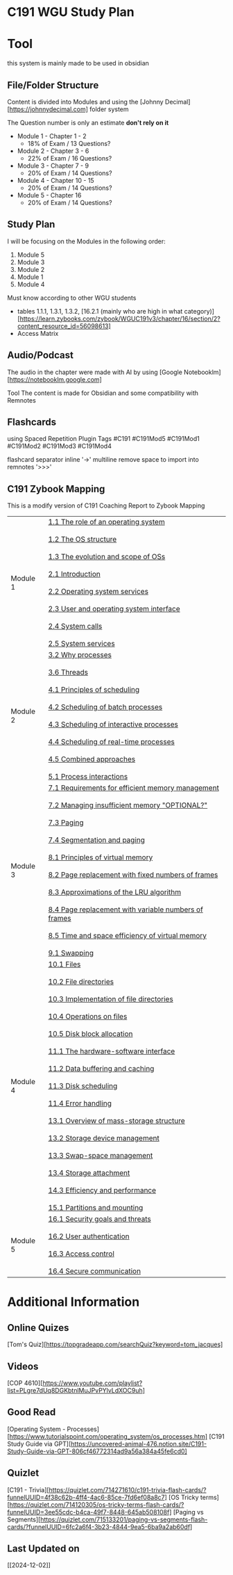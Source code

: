 # C191 WGU Study Plan

# Tool
this system is mainly made to be used in obsidian

## File/Folder Structure
Content is divided into Modules and using the [Johnny Decimal][https://johnnydecimal.com] folder system

The Question number is only an estimate **don't rely on it**
* Module 1 - Chapter 1 - 2
	* 18% of Exam / 13 Questions?
* Module 2 - Chapter 3 - 6
	* 22% of Exam / 16 Questions?
* Module 3 - Chapter 7 - 9
	* 20% of Exam / 14 Questions?
* Module 4 - Chapter 10 - 15
	* 20% of Exam / 14 Questions?
* Module 5 - Chapter 16
	* 20% of Exam / 14 Questions?

## Study Plan

I will be focusing on the Modules in the following order:
1. Module 5
2. Module 3
3. Module 2
4. Module 1
5. Module 4

Must know according to other WGU students
- tables 1.1.1, 1.3.1, 1.3.2, [16.2.1 (mainly who are high in what category)][https://learn.zybooks.com/zybook/WGUC191v3/chapter/16/section/2?content_resource_id=56098613]
- Access Matrix
	

## Audio/Podcast
The audio in the chapter were made with AI by using [Google Notebooklm][https://notebooklm.google.com]

Tool
The content is made for Obsidian and some compatibility with Remnotes

## Flashcards
using Spaced Repetition Plugin
Tags
#C191 #C191Mod5 #C191Mod1 #C191Mod2 #C191Mod3 #C191Mod4 

flashcard separator
inline
'→'
multiline remove space to import into remnotes
'>>>'

## C191 Zybook Mapping 
This is a modify version of C191 Coaching Report to Zybook Mapping

|          |                                                                                                                                                                                                                                                                                                                                                                                                                                                                                                                                                                                                                                                                                                                                                                                                                                                                                                                                                                                                                                                                                                                                                                                                                         |
| -------- | ----------------------------------------------------------------------------------------------------------------------------------------------------------------------------------------------------------------------------------------------------------------------------------------------------------------------------------------------------------------------------------------------------------------------------------------------------------------------------------------------------------------------------------------------------------------------------------------------------------------------------------------------------------------------------------------------------------------------------------------------------------------------------------------------------------------------------------------------------------------------------------------------------------------------------------------------------------------------------------------------------------------------------------------------------------------------------------------------------------------------------------------------------------------------------------------------------------------------- |
| Module 1 | [1.1 The role of an operating system](https://lrps.wgu.edu/provision/326493918)<br><br>[1.2 The OS structure](https://lrps.wgu.edu/provision/326667830)<br><br>[1.3 The evolution and scope of OSs](https://lrps.wgu.edu/provision/326668211)<br><br>[2.1 Introduction](https://lrps.wgu.edu/provision/326668307)<br><br>[2.2 Operating system services](https://lrps.wgu.edu/provision/326668402)<br><br>[2.3 User and operating system interface](https://lrps.wgu.edu/provision/326668456)<br><br>[2.4 System calls](https://lrps.wgu.edu/provision/326668535)<br><br>[2.5 System services](https://lrps.wgu.edu/provision/326668615)                                                                                                                                                                                                                                                                                                                                                                                                                                                                                                                                                                                |
| Module 2 | [3.2 Why processes](https://lrps.wgu.edu/provision/326668713)<br><br>[3.6 Threads](https://lrps.wgu.edu/provision/326669041)<br><br>[4.1 Principles of scheduling](https://lrps.wgu.edu/provision/326669096)<br><br>[4.2 Scheduling of batch processes](https://lrps.wgu.edu/provision/326669186)<br><br>[4.3 Scheduling of interactive processes](https://lrps.wgu.edu/provision/326670476)<br><br>[4.4 Scheduling of real-time processes](https://lrps.wgu.edu/provision/326670546)<br><br>[4.5 Combined approaches](https://lrps.wgu.edu/provision/326670686)<br><br>[5.1 Process interactions](https://lrps.wgu.edu/provision/326671649)                                                                                                                                                                                                                                                                                                                                                                                                                                                                                                                                                                            |
| Module 3 | [7.1 Requirements for efficient memory management](https://lrps.wgu.edu/provision/326672997)<br><br>[7.2 Managing insufficient memory "OPTIONAL?"](https://lrps.wgu.edu/provision/326673103)<br><br>[7.3 Paging](https://lrps.wgu.edu/provision/326673169)<br><br>[7.4 Segmentation and paging](https://lrps.wgu.edu/provision/327120282)<br><br>[8.1 Principles of virtual memory](https://lrps.wgu.edu/provision/326673404)<br><br>[8.2 Page replacement with fixed numbers of frames](https://lrps.wgu.edu/provision/326673623)<br><br>[8.3 Approximations of the LRU algorithm](https://lrps.wgu.edu/provision/326673674)<br><br>[8.4 Page replacement with variable numbers of frames](https://lrps.wgu.edu/provision/326673771)<br><br>[8.5 Time and space efficiency of virtual memory](https://lrps.wgu.edu/provision/326673865)<br><br>[9.1 Swapping](https://lrps.wgu.edu/provision/326674024)                                                                                                                                                                                                                                                                                                                |
| Module 4 | [10.1 Files](https://lrps.wgu.edu/provision/326674123)<br><br>[10.2 File directories](https://lrps.wgu.edu/provision/326674209)<br><br>[10.3 Implementation of file directories](https://lrps.wgu.edu/provision/326674344)<br><br>[10.4 Operations on files](https://lrps.wgu.edu/provision/326674409)<br><br>[10.5 Disk block allocation](https://lrps.wgu.edu/provision/326674538)<br><br>[11.1 The hardware-software interface](https://lrps.wgu.edu/provision/326674612)<br><br>[11.2 Data buffering and caching](https://lrps.wgu.edu/provision/326674695)<br><br>[11.3 Disk scheduling](https://lrps.wgu.edu/provision/326674772)<br><br>[11.4 Error handling](https://lrps.wgu.edu/provision/326674874)<br><br>[13.1 Overview of mass-storage structure](https://lrps.wgu.edu/provision/326681093)<br><br>[13.2 Storage device management](https://lrps.wgu.edu/provision/326681224)<br><br>[13.3 Swap-space management](https://lrps.wgu.edu/provision/326683010)<br><br>[13.4 Storage attachment](https://lrps.wgu.edu/provision/327119670)<br><br>[14.3 Efficiency and performance](https://lrps.wgu.edu/provision/327119888)<br><br>[15.1 Partitions and mounting](https://lrps.wgu.edu/provision/327119931) |
| Module 5 | [16.1 Security goals and threats](https://lrps.wgu.edu/provision/327119989)<br><br>[16.2 User authentication](https://lrps.wgu.edu/provision/327120070)<br><br>[16.3 Access control](https://lrps.wgu.edu/provision/327120647)<br><br>[16.4 Secure communication](https://lrps.wgu.edu/provision/327120751)                                                                                                                                                                                                                                                                                                                                                                                                                                                                                                                                                                                                                                                                                                                                                                                                                                                                                                             |

# Additional Information
## Online Quizes
[Tom's Quiz][https://topgradeapp.com/searchQuiz?keyword=tom_jacques]

## Videos
[COP 4610][https://www.youtube.com/playlist?list=PLgre7dUq8DGKbtnlMuJPvPYlvLdXOC9uh]

## Good Read
[Operating System - Processes] [https://www.tutorialspoint.com/operating_system/os_processes.htm]
[C191 Study Guide via GPT][https://uncovered-animal-476.notion.site/C191-Study-Guide-via-GPT-806cf46772314ad9a56a384a45fe6cd0]

## Quizlet
[C191 - Trivia][https://quizlet.com/714271610/c191-trivia-flash-cards/?funnelUUID=4f38c62b-4ff4-4ac6-85ce-7fd6ef08a8c7]
[OS Tricky terms][https://quizlet.com/714120305/os-tricky-terms-flash-cards/?funnelUUID=3ee55cdc-b4ca-49f7-8448-645ab508108f]
[Paging vs Segments][https://quizlet.com/715133201/paging-vs-segments-flash-cards/?funnelUUID=6fc2a6f4-3b23-4844-9ea5-6ba9a2ab60df]

## Last Updated on
[[2024-12-02]]
